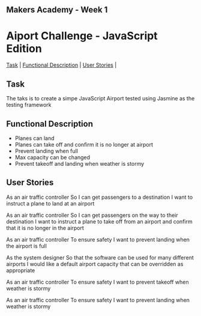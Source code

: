 ## Makers Academy - Week 1 

# Aiport Challenge - JavaScript Edition

[Task](#Task) | [Functional Description](#Functional) | [User Stories](#Stories) |

## Task

The taks is to create a simpe JavaScript Airport tested using Jasmine as the testing framework

## <a name="Functional">Functional Description</a>

* Planes can land
* Planes can take off and confirm it is no longer at airport
* Prevent landing when full
* Max capacity can be changed
* Prevent takeoff and landing when weather is stormy

## <a name="User">User Stories</a>

As an air traffic controller 
So I can get passengers to a destination 
I want to instruct a plane to land at an airport

As an air traffic controller 
So I can get passengers on the way to their destination 
I want to instruct a plane to take off from an airport and confirm that it is no longer in the airport

As an air traffic controller 
To ensure safety 
I want to prevent landing when the airport is full 

As the system designer
So that the software can be used for many different airports
I would like a default airport capacity that can be overridden as appropriate

As an air traffic controller 
To ensure safety 
I want to prevent takeoff when weather is stormy 

As an air traffic controller 
To ensure safety 
I want to prevent landing when weather is stormy 


